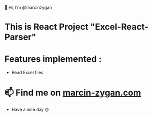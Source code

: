 👋 Hi, I’m @marcinzygan

# This is React Project "Excel-React-Parser"

# Features implemented :

- Read Excel files

# 📫 Find me on <a href="https://marcin-zygan.com">marcin-zygan.com</a>

- Have a nice day 🌞
